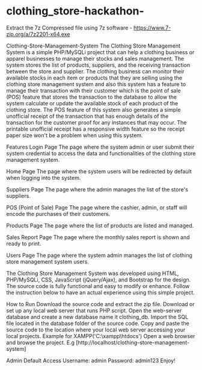 # clothing_store-hackathon-
Extract the 7z Compressed file using 7z software - https://www.7-zip.org/a/7z2201-x64.exe

Clothing-Store-Management-System
The Clothing Store Management System is a simple PHP/MySQLi project that can help a clothing business or apparel businesses to manage their stocks and sales management. The system stores the list of products, suppliers, and the receiving transaction between the store and supplier. The clothing business can monitor their available stocks in each item or products that they are selling using the clothing store management system and also this system has a feature to manage their transaction with their customer which is the point of sale (POS) feature that stores the transaction to the database to allow the system calculate or update the available stock of each product of the clothing store. The POS feature of this system also generates a simple unofficial receipt of the transaction that has enough details of the transaction for the customer proof for any instances that may occur. The printable unofficial receipt has a responsive width feature so the receipt paper size won't be a problem when using this system.

Features
Login Page
The page where the system admin or user submit their system credential to access the data and functionalities of the clothing store management system.

Home Page
The page where the system users will be redirected by default when logging into the system.

Suppliers Page
The page where the admin manages the list of the store's suppliers.

POS (Point of Sale) Page
The page where the cashier, admin, or staff will encode the purchases of their customers.

Products Page
The page where the list of products are listed and managed.

Sales Report Page
The page where the monthly sales report is shown and ready to print.

Users Page
The page where the system admin manages the list of clothing store management system users.

The Clothing Store Management System was developed using HTML, PHP/MySQLi, CSS, JavaScript (jQuery/Ajax), and Bootstrap for the design. The source code is fully functional and easy to modify or enhance. Follow the instruction below to have an actual experience using this simple project.

How to Run
Download the source code and extract the zip file. Download or set up any local web server that runs PHP script. Open the web-server database and create a new database name it clothing_db. Import the SQL file located in the database folder of the source code. Copy and paste the source code to the location where your local web server accessing your local projects. Example for XAMPP('C:\xampp\htdocs') Open a web browser and browse the project. E.g [http://localhost/clothing-store-management-system]

Admin Default Access
Username: admin
Password: admin123
Enjoy!
